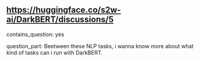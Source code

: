 ## https://huggingface.co/s2w-ai/DarkBERT/discussions/5

contains_question: yes

question_part: Beetween these NLP tasks, i wanna know more about what kind of tasks can i run with DarkBERT.